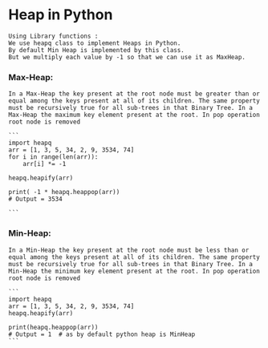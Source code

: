 # Heap in Python

    Using Library functions :
    We use heapq class to implement Heaps in Python. 
    By default Min Heap is implemented by this class. 
    But we multiply each value by -1 so that we can use it as MaxHeap.




### Max-Heap:
    In a Max-Heap the key present at the root node must be greater than or equal among the keys present at all of its children. The same property must be recursively true for all sub-trees in that Binary Tree. In a Max-Heap the maximum key element present at the root. In pop operation root node is removed

    ```
    import heapq
    arr = [1, 3, 5, 34, 2, 9, 3534, 74]
    for i in range(len(arr)):
        arr[i] *= -1

    heapq.heapify(arr)

    print( -1 * heapq.heappop(arr))  
    # Output = 3534

    ```



### Min-Heap:
    In a Min-Heap the key present at the root node must be less than or equal among the keys present at all of its children. The same property must be recursively true for all sub-trees in that Binary Tree. In a Min-Heap the minimum key element present at the root. In pop operation root node is removed

    ```
    import heapq
    arr = [1, 3, 5, 34, 2, 9, 3534, 74]
    heapq.heapify(arr)

    print(heapq.heappop(arr))  
    # Output = 1  # as by default python heap is MinHeap
    ```